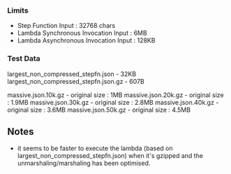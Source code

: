 ### Limits

- Step Function Input : 32768 chars
- Lambda Synchronous Invocation Input : 6MB
- Lambda Asynchronous Invocation Input : 128KB

### Test Data

largest_non_compressed_stepfn.json - 32KB
largest_non_compressed_stepfn.json.gz - 607B

massive.json.10k.gz - original size : 1MB
massive.json.20k.gz - original size : 1.9MB
massive.json.30k.gz - original size : 2.8MB
massive.json.40k.gz - original size : 3.6MB
massive.json.50k.gz - original size : 4.5MB

## Notes

- it seems to be faster to execute the lambda (based on largest_non_compressed_stepfn.json) when it's gzipped and the unmarshaling/marshaling has been optimised.
